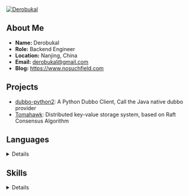 [![Derobukal](https://github-readme-stats.vercel.app/api?username=RitterHou)](https://www.nosuchfield.com)

## About Me

* **Name:** Derobukal
* **Role:** Backend Engineer
* **Location:** Nanjing, China
* **Email:** <derobukal@gmail.com>
* **Blog:** <https://www.nosuchfield.com>

## Projects

* [dubbo-python2](https://github.com/apache/dubbo-python2): A Python Dubbo Client, Call the Java native dubbo provider
* [Tomahawk](https://github.com/RitterHou/Tomahawk): Distributed key-value storage system, based on Raft Consensus Algorithm

## Languages
<details>
  <summary>Details</summary>
  
  * Python
  * Java
  * Golang
  * JavaScript
  * Scala
</details>

## Skills
<details>
  <summary>Details</summary>

  * Elasticsearch
  * Spring
  * Redis
  * MySQL
  * Django
  * Flask
  * Vue
  * React
  * Spark
  * Chrome Extension Development
  * ActiveMQ
  * RocketMQ
  * Linux(Ubuntu, CentOS)
  * Shell
  * Nginx
  * Git
  * Lucene
  * Raft Consensus Algorithm
  * Maven
  * Network Programming
  * Web Crawler
</details>
